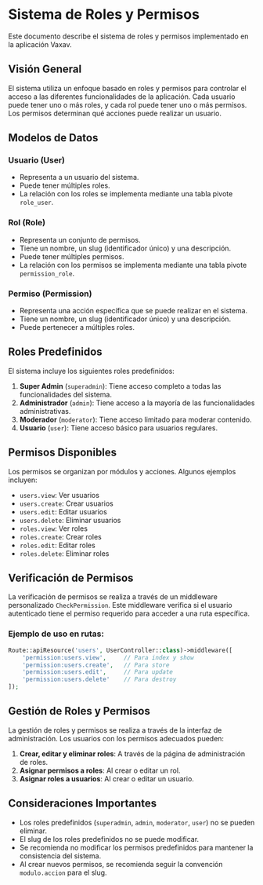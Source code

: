 # Sistema de Roles y Permisos

Este documento describe el sistema de roles y permisos implementado en la aplicación Vaxav.

## Visión General

El sistema utiliza un enfoque basado en roles y permisos para controlar el acceso a las diferentes funcionalidades de la aplicación. Cada usuario puede tener uno o más roles, y cada rol puede tener uno o más permisos. Los permisos determinan qué acciones puede realizar un usuario.

## Modelos de Datos

### Usuario (User)

- Representa a un usuario del sistema.
- Puede tener múltiples roles.
- La relación con los roles se implementa mediante una tabla pivote `role_user`.

### Rol (Role)

- Representa un conjunto de permisos.
- Tiene un nombre, un slug (identificador único) y una descripción.
- Puede tener múltiples permisos.
- La relación con los permisos se implementa mediante una tabla pivote `permission_role`.

### Permiso (Permission)

- Representa una acción específica que se puede realizar en el sistema.
- Tiene un nombre, un slug (identificador único) y una descripción.
- Puede pertenecer a múltiples roles.

## Roles Predefinidos

El sistema incluye los siguientes roles predefinidos:

1. **Super Admin** (`superadmin`): Tiene acceso completo a todas las funcionalidades del sistema.
2. **Administrador** (`admin`): Tiene acceso a la mayoría de las funcionalidades administrativas.
3. **Moderador** (`moderator`): Tiene acceso limitado para moderar contenido.
4. **Usuario** (`user`): Tiene acceso básico para usuarios regulares.

## Permisos Disponibles

Los permisos se organizan por módulos y acciones. Algunos ejemplos incluyen:

- `users.view`: Ver usuarios
- `users.create`: Crear usuarios
- `users.edit`: Editar usuarios
- `users.delete`: Eliminar usuarios
- `roles.view`: Ver roles
- `roles.create`: Crear roles
- `roles.edit`: Editar roles
- `roles.delete`: Eliminar roles

## Verificación de Permisos

La verificación de permisos se realiza a través de un middleware personalizado `CheckPermission`. Este middleware verifica si el usuario autenticado tiene el permiso requerido para acceder a una ruta específica.

### Ejemplo de uso en rutas:

```php
Route::apiResource('users', UserController::class)->middleware([
    'permission:users.view',     // Para index y show
    'permission:users.create',   // Para store
    'permission:users.edit',     // Para update
    'permission:users.delete'    // Para destroy
]);
```

## Gestión de Roles y Permisos

La gestión de roles y permisos se realiza a través de la interfaz de administración. Los usuarios con los permisos adecuados pueden:

1. **Crear, editar y eliminar roles**: A través de la página de administración de roles.
2. **Asignar permisos a roles**: Al crear o editar un rol.
3. **Asignar roles a usuarios**: Al crear o editar un usuario.

## Consideraciones Importantes

- Los roles predefinidos (`superadmin`, `admin`, `moderator`, `user`) no se pueden eliminar.
- El slug de los roles predefinidos no se puede modificar.
- Se recomienda no modificar los permisos predefinidos para mantener la consistencia del sistema.
- Al crear nuevos permisos, se recomienda seguir la convención `modulo.accion` para el slug.
